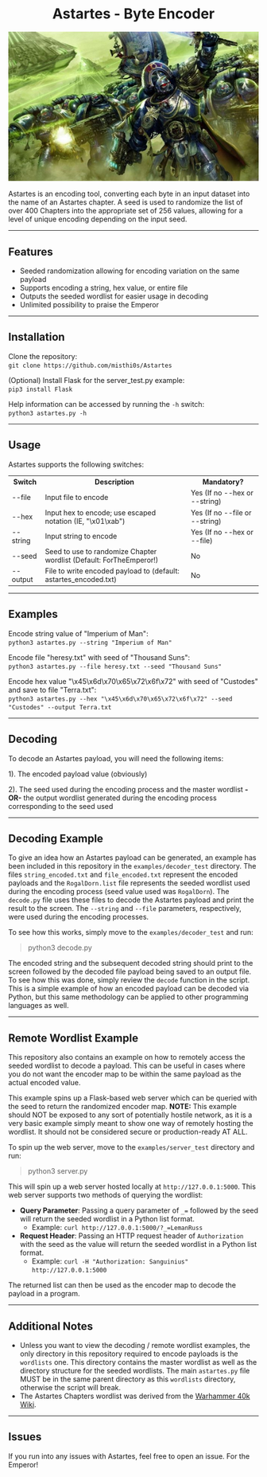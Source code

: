 <head>
<h1 align=center>Astartes - Byte Encoder</h1>
</head>

<p align="center">
  <img src="images/astartes.jpg" alt="Astartes"/>
</p>

Astartes is an encoding tool, converting each byte in an input dataset into the name of an Astartes chapter. A seed is used to randomize the list of over 400 Chapters into the appropriate set of 256 values, allowing for a level of unique encoding depending on the input seed.

---

## Features

* Seeded randomization allowing for encoding variation on the same payload
* Supports encoding a string, hex value, or entire file
* Outputs the seeded wordlist for easier usage in decoding
* Unlimited possibility to praise the Emperor
---
## Installation

Clone the repository:<br>
```git clone https://github.com/misthi0s/Astartes```

(Optional) Install Flask for the server_test.py example:<br>
```pip3 install Flask```

Help information can be accessed by running the `-h` switch:<br>
```python3 astartes.py -h```

---
## Usage

Astartes supports the following switches:
<table>
<tr>
<th>Switch</th>
<th>Description</th>
<th>Mandatory?</th>
</tr>
<tr>
<td>--file</td>
<td>Input file to encode</td>
<td>Yes (If no --hex or --string)</td>
</tr>
<tr>
<td>--hex</td>
<td>Input hex to encode; use escaped notation (IE, "\x01\xab")</td>
<td>Yes (If no --file or --string)</td>
</tr>
<tr>
<td>--string</td>
<td>Input string to encode</td>
<td>Yes (If no --hex or --file)</td>
</tr>
<tr>
<td>--seed</td>
<td>Seed to use to randomize Chapter wordlist (Default: ForTheEmperor!)</td>
<td>No</td>
</tr>
<tr>
<td>--output</td>
<td>File to write encoded payload to (default: astartes_encoded.txt)</td>
<td>No</td>
</tr>
</table>

---
## Examples

Encode string value of "Imperium of Man":<br>
```python3 astartes.py --string "Imperium of Man"```

Encode file "heresy.txt" with seed of "Thousand Suns":<br>
```python3 astartes.py --file heresy.txt --seed "Thousand Suns"```

Encode hex value "\x45\x6d\x70\x65\x72\x6f\x72" with seed of "Custodes" and save to file "Terra.txt":<br>
```python3 astartes.py --hex "\x45\x6d\x70\x65\x72\x6f\x72" --seed "Custodes" --output Terra.txt```

---
## Decoding

To decode an Astartes payload, you will need the following items:

1). The encoded payload value (obviously)

2). The seed used during the encoding process and the master wordlist **-OR-** the output wordlist generated during the encoding process corresponding to the seed used

---
## Decoding Example

To give an idea how an Astartes payload can be generated, an example has been included in this repository in the `examples/decoder_test` directory.
The files `string_encoded.txt` and `file_encoded.txt` represent the encoded payloads and the `RogalDorn.list` file represents the seeded wordlist used during the encoding process (seed value used was `RogalDorn`).
The `decode.py` file uses these files to decode the Astartes payload and print the result to the screen. The `--string` and `--file` parameters, respectively, were used during the encoding processes.

To see how this works, simply move to the `examples/decoder_test` and run:<br>
>python3 decode.py

The encoded string and the subsequent decoded string should print to the screen followed by the decoded file payload being saved to an output file. To see how this was done, simply review the `decode` function in the script.
This is a simple example of how an encoded payload can be decoded via Python, but this same methodology can be applied to other programming languages as well.

---
## Remote Wordlist Example

This repository also contains an example on how to remotely access the seeded wordlist to decode a payload. This can be useful in cases
where you do not want the encoder map to be within the same payload as the actual encoded value.

This example spins up a Flask-based web server which can be queried with the seed to return the randomized encoder map. **NOTE:** This example
should NOT be exposed to any sort of potentially hostile network, as it is a very basic example simply meant to show one way of 
remotely hosting the wordlist. It should not be considered secure or production-ready AT ALL.

To spin up the web server, move to the `examples/server_test` directory and run:<br>
>python3 server.py

This will spin up a web server hosted locally at `http://127.0.0.1:5000`. This web server supports two methods of querying the wordlist:

* **Query Parameter**: Passing a query parameter of `_=` followed by the seed will return the seeded wordlist in a Python list format.
    * Example: `curl http://127.0.0.1:5000/?_=LemanRuss`
* **Request Header**: Passing an HTTP request header of `Authorization` with the seed as the value will return the seeded wordlist in a Python list format.
    * Example: `curl -H "Authorization: Sanguinius" http://127.0.0.1:5000`

The returned list can then be used as the encoder map to decode the payload in a program.

---
## Additional Notes

* Unless you want to view the decoding / remote wordlist examples, the only directory in this repository required to encode payloads is the `wordlists` one.
This directory contains the master wordlist as well as the directory structure for the seeded wordlists. The main
`astartes.py` file MUST be in the same parent directory as this `wordlists` directory, otherwise the script will break.
* The Astartes Chapters wordlist was derived from the [Warhammer 40k Wiki](https://warhammer40k.fandom.com/wiki/List_of_Space_Marine_Chapters).

---
## Issues

If you run into any issues with Astartes, feel free to open an issue. For the Emperor!